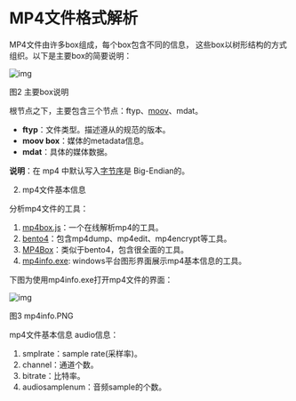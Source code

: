 # MP4文件格式解析

MP4文件由许多box组成，每个box包含不同的信息， 这些box以树形结构的方式组织。以下是主要box的简要说明：

![img](https://picx.zhimg.com/80/v2-a54c40412a7b55b5bfeddf79d3d92d4d_1440w.webp)

图2 主要box说明

根节点之下，主要包含三个节点：ftyp、[moov](https://zhida.zhihu.com/search?content_id=208952033&content_type=Article&match_order=1&q=moov&zhida_source=entity)、mdat。

- **ftyp**：文件类型。描述遵从的规范的版本。
- **moov box**：媒体的metadata信息。
- **mdat**：具体的媒体数据。

**说明**：在 mp4 中默认写入[字节序](https://zhida.zhihu.com/search?content_id=208952033&content_type=Article&match_order=1&q=字节序&zhida_source=entity)是 Big-Endian的。

2. mp4文件基本信息

分析mp4文件的工具：

1. [mp4box.js](https://link.zhihu.com/?target=https%3A//links.jianshu.com/go%3Fto%3Dhttps%3A%2F%2Fgpac.github.io%2Fmp4box.js%2Ftest%2Ffilereader.html)：一个在线解析mp4的工具。
2. [bento4](https://link.zhihu.com/?target=https%3A//links.jianshu.com/go%3Fto%3Dhttp%3A%2F%2Fbento4.com)：包含mp4dump、mp4edit、mp4encrypt等工具。
3. [MP4Box](https://link.zhihu.com/?target=https%3A//links.jianshu.com/go%3Fto%3Dhttps%3A%2F%2Fgpac.wp.mines-telecom.fr%2Fmp4box%2F)：类似于bento4，包含很全面的工具。
4. [mp4info.exe](https://link.zhihu.com/?target=https%3A//links.jianshu.com/go%3Fto%3Dhttps%3A%2F%2Fdl.pconline.com.cn%2Fdownload%2F409348.html): windows平台图形界面展示mp4基本信息的工具。

下图为使用mp4info.exe打开mp4文件的界面：

![img](https://pica.zhimg.com/80/v2-fd17e60a46eb3fa3c640cc8caf01398a_1440w.webp)

图3 mp4info.PNG

mp4文件基本信息
audio信息：

1. smplrate：sample rate(采样率)。
2. channel：通道个数。
3. bitrate：比特率。
4. audiosamplenum：音频sample的个数。
